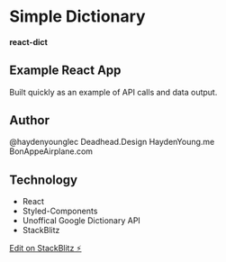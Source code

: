 # Simple Dictionary
#### react-dict

## Example React App
Built quickly as an example of API calls and data output.

## Author
@haydenyounglec
Deadhead.Design
HaydenYoung.me
BonAppeAirplane.com

## Technology
- React
- Styled-Components
- Unoffical Google Dictionary API
- StackBlitz

[Edit on StackBlitz ⚡️](https://stackblitz.com/edit/react-dict)